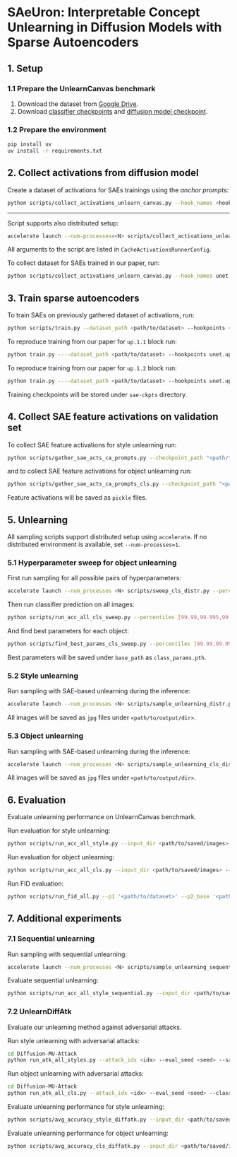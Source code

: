 # SAeUron: Interpretable Concept Unlearning in Diffusion Models with Sparse Autoencoders

## 1. Setup

### 1.1 Prepare the UnlearnCanvas benchmark
1. Download the dataset from [Google Drive]([text](https://drive.google.com/drive/folders/1-1Sc8h_tGArZv5Y201ugTF0K0D_Xn2lM)).
2. Download [classifier checkpoints](https://drive.google.com/drive/folders/1AoazlvDgWgc3bAyHDpqlafqltmn4vm61) and [diffusion model checkpoint](https://drive.google.com/drive/folders/18tN-7LuxQ89I-MDSjtB5to2dGHDMHyqb).

### 1.2 Prepare the environment
```bash
pip install uv
uv install -r requirements.txt
```


## 2. Collect activations from diffusion model
Create a dataset of activations for SAEs trainings using the _anchor prompts_:

```bash
python scripts/collect_activations_unlearn_canvas.py --hook_names <hook_name> --model_name <path/to/diffusion/model>
```
****
Script supports also distributed setup:
```bash
accelerate launch --num-processes=<N> scripts/collect_activations_unlearn_canvas.py --hook_names <hook_name> --model_name <path/to/diffusion/model>
```

All arguments to the script are listed in `CacheActivationsRunnerConfig`.

To collect dataset for SAEs trained in our paper, run:
```bash
python scripts/collect_activations_unlearn_canvas.py --hook_names unet.up_blocks.1.attentions.1 unet.up_blocks.1.attentions.2 --model_name <path/to/diffusion/model> --guidance_scale 9.0
```

## 3. Train sparse autoencoders
To train SAEs on previously gathered dataset of activations, run:
```bash
python scripts/train.py --dataset_path <path/to/dataset> --hookpoints <hook_name>
```

To reproduce training from our paper for `up.1.1` block run:
```bash
python train.py ----dataset_path <path/to/dataset> --hookpoints unet.up_blocks.1.attentions.1 --effective_batch_size 4096 --auxk_alpha 0.03125 --expansion_factor 16 --k 32 --multi_topk False --num_workers 4 --wandb_log_frequency 4000 --cond_encoder False --num_epochs 5 --dead_feature_threshold 10_000_000 --lr 4e-4 --lr_scheduler linear --lr_warmup_steps 0 --batch_topk True
```

To reproduce training from our paper for `up.1.2` block run:
```bash
python train.py ----dataset_path <path/to/dataset> --hookpoints unet.up_blocks.1.attentions.2 --effective_batch_size 4096 --auxk_alpha 0.03125 --expansion_factor 16 --k 32 --multi_topk False --num_workers 4 --wandb_log_frequency 4000 --cond_encoder False --num_epochs 10 --dead_feature_threshold 10_000_000 --lr 4e-4 --lr_scheduler linear --lr_warmup_steps 0 --batch_topk True
```

Training checkpoints will be stored under `sae-ckpts` directory.

## 4. Collect SAE feature activations on validation set
To collect SAE feature activations for style unlearning run:
```bash
python scripts/gather_sae_acts_ca_prompts.py --checkpoint_path "<path/to/sae/checkpoint>" --hookpoint "unet.up_blocks.1.attentions.2" --pipe_path "<path/to/diffusion/model>" --save_dir "<path/to/style/activations>"
```

and to collect SAE feature activations for object unlearning run:
```bash
python scripts/gather_sae_acts_ca_prompts_cls.py --checkpoint_path "<path/to/sae/checkpoint>" --hookpoint "unet.up_blocks.1.attentions.1" --pipe_path "<path/to/diffusion/model>" --save_dir "<path/to/object/activations>"
```

Feature activations will be saved as `pickle` files.

## 5. Unlearning
All sampling scripts support distributed setup using `accelerate`. If no distributed environment is available, set `--num-processes=1`.


### 5.1 Hyperparameter sweep for object unlearning
First run sampling for all possible pairs of hyperparameters:

```bash
accelerate launch --num_processes <N> scripts/sweep_cls_distr.py --percentiles [99.99,99.995,99.999] --multipliers [-1.0,-5.0,-10.0,-15.0,-20.0,-25.0,-30.0]> --seed 42 --output_dir '<path/to/output/dir>' --pipe_checkpoint '<path/to/diffusion/model>' --hookpoint 'unet.up_blocks.1.attentions.1' --class_latents_path '<path/to/object/activations>' --sae_checkpoint '<path/to/sae/checkpoint>' --steps 100
```

Then run classifier prediction on all images:
```bash
python scripts/run_acc_all_cls_sweep.py --percentiles [99.99,99.995,99.999] --multipliers [-1.0,-5.0,-10.0,-15.0,-20.0,-25.0,-30.0]> --input_dir_base <path/to/saved/images> --output_dir_base <path/to/save/results> --class_ckpt <path/to/object/classifier> --batch_size <batch_size> --seed <seed>
```

And find best parameters for each object:
```bash
python scripts/find_best_params_cls_sweep.py --percentiles [99.99,99.995,99.999] --multipliers [-1.0,-5.0,-10.0,-15.0,-20.0,-30.0] --base_path <path/to/saved/images>
```

Best parameters will be saved under `base_path` as `class_params.pth`.

### 5.2 Style unlearning
Run sampling with SAE-based unlearning during the inference:
```bash
accelerate launch --num_processes <N> scripts/sample_unlearning_distr.py --percentile 99.999 --multiplier -1.0 --seed <seed> --output_dir '<path/to/output/dir>' --pipe_checkpoint '<path/to/diffusion/model>' --hookpoint 'unet.up_blocks.1.attentions.2' --style_latents_path '<path/to/style/activations>' --sae_checkpoint '<path/to/sae/checkpoint>' --steps 100
```

All images will be saved as `jpg` files under `<path/to/output/dir>`.

### 5.3 Object unlearning
Run sampling with SAE-based unlearning during the inference:
```bash
accelerate launch --num_processes <N> scripts/sample_unlearning_cls_distr.py --class_params_path <path/to/class/params> --seed <seed> --output_dir '<path/to/output/dir>' --pipe_checkpoint '<path/to/diffusion/model>' --hookpoint 'unet.up_blocks.1.attentions.1' --class_latents_path '<path/to/object/activations>' --sae_checkpoint '<path/to/sae/checkpoint>' --steps 100
```

All images will be saved as `jpg` files under `<path/to/output/dir>`.

## 6. Evaluation
Evaluate unlearning performance on UnlearnCanvas benchmark.

Run evaluation for style unlearning:
```bash
python scripts/run_acc_all_style.py --input_dir <path/to/saved/images> --output_dir <path/to/save/results> --style_ckpt <path/to/style/classifier> --class_ckpt <path/to/object/classifier> --batch_size <batch_size>
```

Run evaluation for object unlearning:
```bash
python scripts/run_acc_all_cls.py --input_dir <path/to/saved/images> --output_dir <path/to/save/results> --class_ckpt <path/to/object/classifier> --batch_size <batch_size>
```

Run FID evaluation:
```bash
python scripts/run_fid_all.py --p1 '<path/to/dataset>' --p2_base '<path/to/saved/images>' --output_path_base '<path/to/save/fid/scores>'
```

## 7. Additional experiments
### 7.1 Sequential unlearning
Run sampling with sequential unlearning:
```bash
accelerate launch --num_processes <N> scripts/sample_unlearning_sequential_distr.py --percentile 99.999 --multiplier -1.0 --seed <seed> --output_dir '<path/to/output/dir>' --pipe_checkpoint '<path/to/diffusion/model>' --hookpoint 'unet.up_blocks.1.attentions.2' --style_latents_path '<path/to/style/activations>' --sae_checkpoint '<path/to/sae/checkpoint>' --steps 100
```

Evaluate sequential unlearning:
```bash
python scripts/run_acc_all_style_sequential.py --input_dir <path/to/saved/images> --output_dir <path/to/save/results> --style_ckpt <path/to/style/classifier> --class_ckpt <path/to/object/classifier> --batch_size <batch_size>
```

### 7.2 UnlearnDiffAtk
Evaluate our unlearning method against adversarial attacks.


Run style unlearning with adversarial attacks:
```bash
cd Diffusion-MU-Attack
python run_atk_all_styles.py --attack_idx <idx> --eval_seed <seed> --sampling_step_num 100
```

Run object unlearning with adversarial attacks:
```bash
cd Diffusion-MU-Attack
python run_atk_all_cls.py --attack_idx <idx> --eval_seed <seed> --class_params_path <path/to/class/params> --sampling_step_num 100
```

Evaluate unlearning performance for style unlearning:
```bash
python scripts/avg_accuracy_style_diffatk.py --input_dir <path/to/saved/images> --attk_idxs [<idxs>]
```

Evaluate unlearning performance for object unlearning:
```bash
python scripts/avg_accuracy_cls_diffatk.py --input_dir <path/to/saved/images> --attk_idxs [<idxs>]
```

